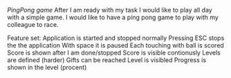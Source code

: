 *PingPong game*
After I am ready with my task I would like to play all day with a simple game. I would like to have a ping pong game to play with my colleague to race.

Feature set:
Application is started and stopped normally
Pressing ESC stops the the application
With space it is paused
Each touching with ball is scored
Score is shown after I am done/stopped
Score is visible contionusly
Levels are defined (harder)
Gifts can be reached
Level is visibled
Progress is shown in the level (procent)
